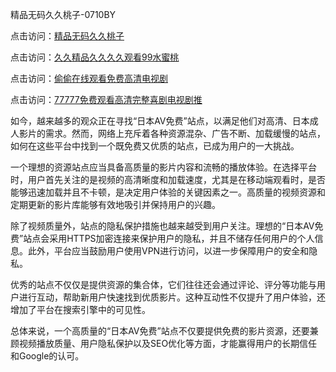 精品无码久久桃子-0710BY

点击访问：<a href="https://heiliaozj3tjd.pages.dev">精品无码久久桃子</a>

点击访问：<a href="https://heiliaoxwd5i8.pages.dev">久久精品久久久久观看99水蜜桃</a>

点击访问：<a href="https://heiliaoxqkkct.pages.dev">偷偷在线观看免费高清电视剧</a>

点击访问：<a href="https://heiliaoga6s9v.pages.dev">77777免费观看高清完整喜剧电视剧推</a>



如今，越来越多的观众正在寻找“日本AV免费”站点，以满足他们对高清、日本成人影片的需求。然而，网络上充斥着各种资源混杂、广告不断、加载缓慢的站点，如何在这些平台中找到一个既免费又优质的站点，已成为用户的一大挑战。

一个理想的资源站点应当具备高质量的影片内容和流畅的播放体验。在选择平台时，用户首先关注的是视频的高清晰度和加载速度，尤其是在移动端观看时，是否能够迅速加载并且不卡顿，是决定用户体验的关键因素之一。高质量的视频资源和定期更新的影片库能够有效地吸引并保持用户的兴趣。

除了视频质量外，站点的隐私保护措施也越来越受到用户关注。理想的“日本AV免费”站点会采用HTTPS加密连接来保护用户的隐私，并且不储存任何用户的个人信息。此外，平台应当鼓励用户使用VPN进行访问，以进一步保障用户的安全和隐私。

优秀的站点不仅仅是提供资源的集合体，它们往往还会通过评论、评分等功能与用户进行互动，帮助新用户快速找到优质影片。这种互动性不仅提升了用户体验，还增加了平台在搜索引擎中的可见性。

总体来说，一个高质量的“日本AV免费”站点不仅要提供免费的影片资源，还要兼顾视频播放质量、用户隐私保护以及SEO优化等方面，才能赢得用户的长期信任和Google的认可。

<span style="display:none;">[Canonical link]( https://github.com/ribense1212/6981191 )</span>
